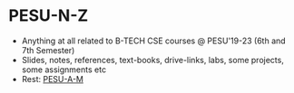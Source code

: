# PESU-N-Z
- Anything at all related to B-TECH CSE courses @ PESU'19-23 (6th and 7th Semester)
- Slides, notes, references, text-books, drive-links, labs, some projects, some assignments etc
- Rest: [PESU-A-M](https://github.com/sumukhbhat2701/PESU-A-M)
